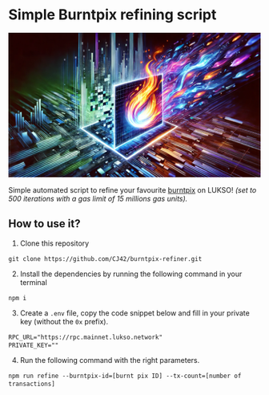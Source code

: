 # Simple Burntpix refining script

![Burntpix refiner image](./burntpix-refiner-image.webp)

Simple automated script to refine your favourite [burntpix](http://burntpix.com) on LUKSO! _(set to 500 iterations with a gas limit of 15 millions gas units)._

## How to use it?

1. Clone this repository

```
git clone https://github.com/CJ42/burntpix-refiner.git
```

2. Install the dependencies by running the following command in your terminal

```
npm i
```

3. Create a `.env` file, copy the code snippet below and fill in your private key (without the `0x` prefix).

```
RPC_URL="https://rpc.mainnet.lukso.network"
PRIVATE_KEY=""
```


4. Run the following command with the right parameters.


```
npm run refine --burntpix-id=[burnt pix ID] --tx-count=[number of transactions]
```